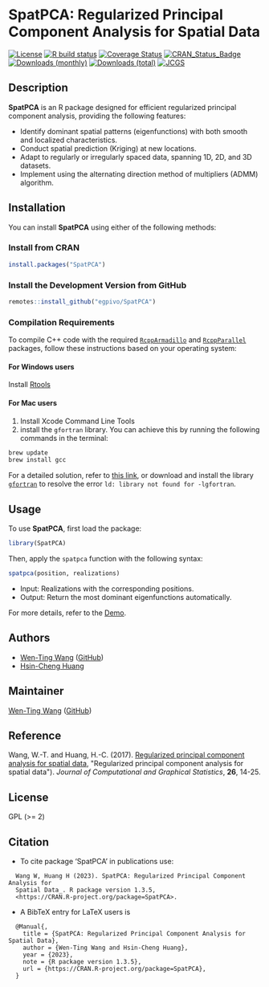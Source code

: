 # SpatPCA: Regularized Principal Component Analysis for Spatial Data

[![License](https://eddelbuettel.github.io/badges/GPL2+.svg)](https://www.gnu.org/licenses/gpl-2.0.html)
[![R build status](https://github.com/egpivo/SpatPCA/workflows/R-CMD-check/badge.svg)](https://github.com/egpivo/SpatPCA/actions)
[![Coverage Status](https://img.shields.io/codecov/c/github/egpivo/SpatPCA/master.svg)](https://app.codecov.io/github/egpivo/SpatpCA?branch=master)
[![CRAN_Status_Badge](https://www.r-pkg.org/badges/version/SpatPCA?color=green)](https://cran.r-project.org/package=SpatPCA)
[![Downloads (monthly)](https://cranlogs.r-pkg.org/badges/SpatPCA?color=brightgreen)](https://www.r-pkg.org/pkg/SpatPCA)
[![Downloads (total)](https://cranlogs.r-pkg.org/badges/grand-total/SpatPCA?color=brightgreen)](https://www.r-pkg.org/pkg/SpatPCA)
[![JCGS](https://img.shields.io/badge/JCGS-10.18637%2F10618600.2016.1157483-brightgreen)](https://doi.org/10.1080/10618600.2016.1157483)


## Description
**SpatPCA** is an R package designed for efficient regularized principal component analysis, providing the following features:

- Identify dominant spatial patterns (eigenfunctions) with both smooth and localized characteristics.
- Conduct spatial prediction (Kriging) at new locations.
- Adapt to regularly or irregularly spaced data, spanning 1D, 2D, and 3D datasets.
- Implement using the alternating direction method of multipliers (ADMM) algorithm.


## Installation
You can install **SpatPCA** using either of the following methods:

### Install from CRAN

```r
install.packages("SpatPCA")
```
### Install the Development Version from GitHub
```r
remotes::install_github("egpivo/SpatPCA")
```
### Compilation Requirements
To compile C++ code with the required [`RcppArmadillo`](https://CRAN.R-project.org/package=RcppArmadillo) and [`RcppParallel`](https://CRAN.R-project.org/package=RcppParallel)  packages, follow these instructions based on your operating system:


#### For Windows users
Install [Rtools](https://CRAN.R-project.org/bin/windows/Rtools/)

#### For Mac users
1. Install Xcode Command Line Tools
2. install the `gfortran` library. You can achieve this by running the following commands in the terminal:
  ```bash
  brew update
  brew install gcc
  ```

  For a detailed solution, refer to [this link](https://thecoatlessprofessor.com/programming/rcpp-rcpparmadillo-and-os-x-mavericks-lgfortran-and-lquadmath-error/), or download and install the library [`gfortran`](https://github.com/fxcoudert/gfortran-for-macOS/releases) to resolve the error `ld: library not found for -lgfortran`.

## Usage
To use **SpatPCA**, first load the package:

```r
library(SpatPCA)
```

Then, apply the `spatpca` function with the following syntax:
```r
spatpca(position, realizations)
```
   - Input: Realizations with the corresponding positions.
   - Output: Return the most dominant eigenfunctions automatically.

For more details, refer to the [Demo](https://egpivo.github.io/SpatPCA/articles/).

## Authors
- [Wen-Ting Wang](https://www.linkedin.com/in/wen-ting-wang-6083a17b) ([GitHub](https://www.github.com/egpivo))
- [Hsin-Cheng Huang](https://sites.stat.sinica.edu.tw/hchuang/)
 
## Maintainer
[Wen-Ting Wang](https://www.linkedin.com/in/wen-ting-wang-6083a17b) ([GitHub](https://www.github.com/egpivo))

## Reference
Wang, W.-T. and Huang, H.-C. (2017). [Regularized principal component analysis for spatial data](https://arxiv.org/pdf/1501.03221v3.pdf), "Regularized principal component analysis for spatial data"). *Journal of Computational and Graphical Statistics*, **26**, 14-25.
 
## License
GPL (>= 2)

## Citation
- To cite package ‘SpatPCA’ in publications use:
```
  Wang W, Huang H (2023). SpatPCA: Regularized Principal Component Analysis for
  Spatial Data_. R package version 1.3.5,
  <https://CRAN.R-project.org/package=SpatPCA>.
```

- A BibTeX entry for LaTeX users is
```
  @Manual{,
    title = {SpatPCA: Regularized Principal Component Analysis for Spatial Data},
    author = {Wen-Ting Wang and Hsin-Cheng Huang},
    year = {2023},
    note = {R package version 1.3.5},
    url = {https://CRAN.R-project.org/package=SpatPCA},
  }
```
